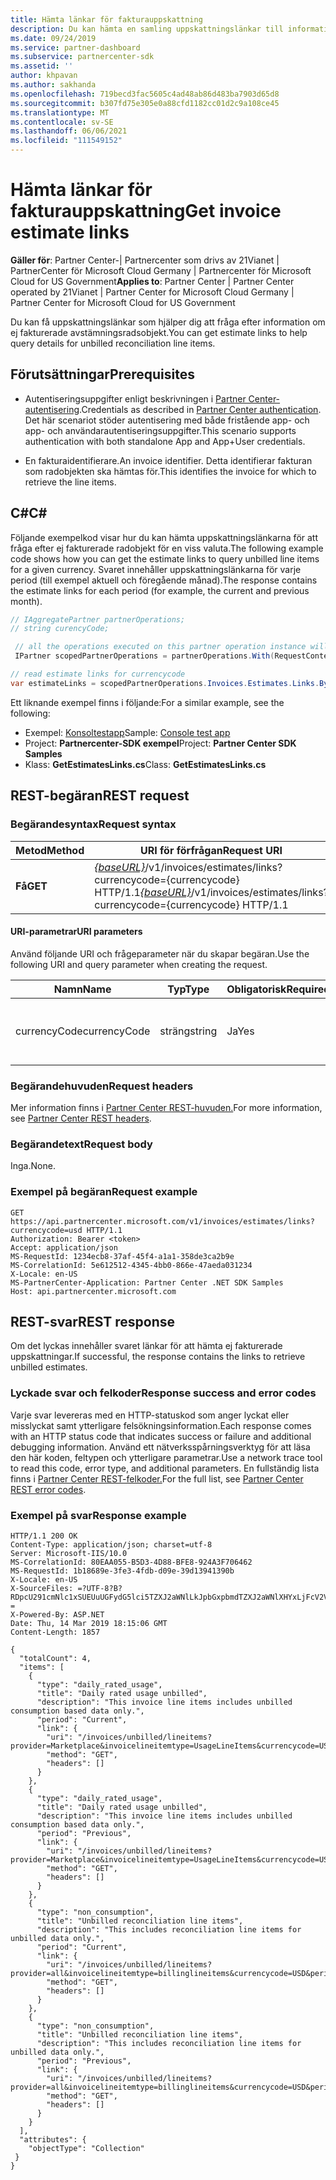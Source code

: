 ```yaml
---
title: Hämta länkar för fakturauppskattning
description: Du kan hämta en samling uppskattningslänkar till information om avstämningsradobjekt.
ms.date: 09/24/2019
ms.service: partner-dashboard
ms.subservice: partnercenter-sdk
ms.assetid: ''
author: khpavan
ms.author: sakhanda
ms.openlocfilehash: 719becd3fac5605c4ad48ab86d483ba7903d65d8
ms.sourcegitcommit: b307fd75e305e0a88cfd1182cc01d2c9a108ce45
ms.translationtype: MT
ms.contentlocale: sv-SE
ms.lasthandoff: 06/06/2021
ms.locfileid: "111549152"
---
```

# <a name="get-invoice-estimate-links"></a><span data-ttu-id="df207-103">Hämta länkar för fakturauppskattning</span><span class="sxs-lookup"><span data-stu-id="df207-103">Get invoice estimate links</span></span>

<span data-ttu-id="df207-104">**Gäller för**: Partner Center-| Partnercenter som drivs av 21Vianet | PartnerCenter för Microsoft Cloud Germany | Partnercenter för Microsoft Cloud for US Government</span><span class="sxs-lookup"><span data-stu-id="df207-104">**Applies to**: Partner Center | Partner Center operated by 21Vianet | Partner Center for Microsoft Cloud Germany | Partner Center for Microsoft Cloud for US Government</span></span>

<span data-ttu-id="df207-105">Du kan få uppskattningslänkar som hjälper dig att fråga efter information om ej fakturerade avstämningsradsobjekt.</span><span class="sxs-lookup"><span data-stu-id="df207-105">You can get estimate links to help query details for unbilled reconciliation line items.</span></span>

## <a name="prerequisites"></a><span data-ttu-id="df207-106">Förutsättningar</span><span class="sxs-lookup"><span data-stu-id="df207-106">Prerequisites</span></span>

- <span data-ttu-id="df207-107">Autentiseringsuppgifter enligt beskrivningen i [Partner Center-autentisering](partner-center-authentication.md).</span><span class="sxs-lookup"><span data-stu-id="df207-107">Credentials as described in [Partner Center authentication](partner-center-authentication.md).</span></span> <span data-ttu-id="df207-108">Det här scenariot stöder autentisering med både fristående app- och app- och användarautentiseringsuppgifter.</span><span class="sxs-lookup"><span data-stu-id="df207-108">This scenario supports authentication with both standalone App and App+User credentials.</span></span>

- <span data-ttu-id="df207-109">En fakturaidentifierare.</span><span class="sxs-lookup"><span data-stu-id="df207-109">An invoice identifier.</span></span> <span data-ttu-id="df207-110">Detta identifierar fakturan som radobjekten ska hämtas för.</span><span class="sxs-lookup"><span data-stu-id="df207-110">This identifies the invoice for which to retrieve the line items.</span></span>

## <a name="c"></a><span data-ttu-id="df207-111">C\#</span><span class="sxs-lookup"><span data-stu-id="df207-111">C\#</span></span>

<span data-ttu-id="df207-112">Följande exempelkod visar hur du kan hämta uppskattningslänkarna för att fråga efter ej fakturerade radobjekt för en viss valuta.</span><span class="sxs-lookup"><span data-stu-id="df207-112">The following example code shows how you can get the estimate links to query unbilled line items for a given currency.</span></span> <span data-ttu-id="df207-113">Svaret innehåller uppskattningslänkarna för varje period (till exempel aktuell och föregående månad).</span><span class="sxs-lookup"><span data-stu-id="df207-113">The response contains the estimate links for each period (for example, the current and previous month).</span></span>

``` csharp
// IAggregatePartner partnerOperations;
// string curencyCode;

 // all the operations executed on this partner operation instance will share the same correlation Id but will differ in request Id
 IPartner scopedPartnerOperations = partnerOperations.With(RequestContextFactory.Instance.Create(Guid.NewGuid()));

// read estimate links for currencycode
var estimateLinks = scopedPartnerOperations.Invoices.Estimates.Links.ByCurrency(curencyCode).Get();
```

<span data-ttu-id="df207-114">Ett liknande exempel finns i följande:</span><span class="sxs-lookup"><span data-stu-id="df207-114">For a similar example, see the following:</span></span>

- <span data-ttu-id="df207-115">Exempel: [Konsoltestapp](console-test-app.md)</span><span class="sxs-lookup"><span data-stu-id="df207-115">Sample: [Console test app](console-test-app.md)</span></span>
- <span data-ttu-id="df207-116">Project: **Partnercenter-SDK exempel**</span><span class="sxs-lookup"><span data-stu-id="df207-116">Project: **Partner Center SDK Samples**</span></span>
- <span data-ttu-id="df207-117">Klass: **GetEstimatesLinks.cs**</span><span class="sxs-lookup"><span data-stu-id="df207-117">Class: **GetEstimatesLinks.cs**</span></span>

## <a name="rest-request"></a><span data-ttu-id="df207-118">REST-begäran</span><span class="sxs-lookup"><span data-stu-id="df207-118">REST request</span></span>

### <a name="request-syntax"></a><span data-ttu-id="df207-119">Begärandesyntax</span><span class="sxs-lookup"><span data-stu-id="df207-119">Request syntax</span></span>

| <span data-ttu-id="df207-120">Metod</span><span class="sxs-lookup"><span data-stu-id="df207-120">Method</span></span>  | <span data-ttu-id="df207-121">URI för förfrågan</span><span class="sxs-lookup"><span data-stu-id="df207-121">Request URI</span></span>                                                                                                 |
|---------|-------------------------------------------------------------------------------------------------------------|
| <span data-ttu-id="df207-122">**Få**</span><span class="sxs-lookup"><span data-stu-id="df207-122">**GET**</span></span> | <span data-ttu-id="df207-123">[*{baseURL}*](partner-center-rest-urls.md)/v1/invoices/estimates/links?currencycode={currencycode} HTTP/1.1</span><span class="sxs-lookup"><span data-stu-id="df207-123">[*{baseURL}*](partner-center-rest-urls.md)/v1/invoices/estimates/links?currencycode={currencycode} HTTP/1.1</span></span> |

#### <a name="uri-parameters"></a><span data-ttu-id="df207-124">URI-parametrar</span><span class="sxs-lookup"><span data-stu-id="df207-124">URI parameters</span></span>

<span data-ttu-id="df207-125">Använd följande URI och frågeparameter när du skapar begäran.</span><span class="sxs-lookup"><span data-stu-id="df207-125">Use the following URI and query parameter when creating the request.</span></span>

| <span data-ttu-id="df207-126">Namn</span><span class="sxs-lookup"><span data-stu-id="df207-126">Name</span></span>                   | <span data-ttu-id="df207-127">Typ</span><span class="sxs-lookup"><span data-stu-id="df207-127">Type</span></span>   | <span data-ttu-id="df207-128">Obligatorisk</span><span class="sxs-lookup"><span data-stu-id="df207-128">Required</span></span> | <span data-ttu-id="df207-129">Beskrivning</span><span class="sxs-lookup"><span data-stu-id="df207-129">Description</span></span>                                                       |
|------------------------|--------|----------|-------------------------------------------------------------------|
| <span data-ttu-id="df207-130">currencyCode</span><span class="sxs-lookup"><span data-stu-id="df207-130">currencyCode</span></span>           | <span data-ttu-id="df207-131">sträng</span><span class="sxs-lookup"><span data-stu-id="df207-131">string</span></span> | <span data-ttu-id="df207-132">Ja</span><span class="sxs-lookup"><span data-stu-id="df207-132">Yes</span></span>      | <span data-ttu-id="df207-133">Valutakoden för de ej fakturerade radobjekten.</span><span class="sxs-lookup"><span data-stu-id="df207-133">The currency code for the unbilled line items.</span></span>                    |

### <a name="request-headers"></a><span data-ttu-id="df207-134">Begärandehuvuden</span><span class="sxs-lookup"><span data-stu-id="df207-134">Request headers</span></span>

<span data-ttu-id="df207-135">Mer information finns i [Partner Center REST-huvuden.](headers.md)</span><span class="sxs-lookup"><span data-stu-id="df207-135">For more information, see [Partner Center REST headers](headers.md).</span></span>

### <a name="request-body"></a><span data-ttu-id="df207-136">Begärandetext</span><span class="sxs-lookup"><span data-stu-id="df207-136">Request body</span></span>

<span data-ttu-id="df207-137">Inga.</span><span class="sxs-lookup"><span data-stu-id="df207-137">None.</span></span>

### <a name="request-example"></a><span data-ttu-id="df207-138">Exempel på begäran</span><span class="sxs-lookup"><span data-stu-id="df207-138">Request example</span></span>

```http
GET https://api.partnercenter.microsoft.com/v1/invoices/estimates/links?currencycode=usd HTTP/1.1
Authorization: Bearer <token>
Accept: application/json
MS-RequestId: 1234ecb8-37af-45f4-a1a1-358de3ca2b9e
MS-CorrelationId: 5e612512-4345-4bb0-866e-47aeda031234
X-Locale: en-US
MS-PartnerCenter-Application: Partner Center .NET SDK Samples
Host: api.partnercenter.microsoft.com
```

## <a name="rest-response"></a><span data-ttu-id="df207-139">REST-svar</span><span class="sxs-lookup"><span data-stu-id="df207-139">REST response</span></span>

<span data-ttu-id="df207-140">Om det lyckas innehåller svaret länkar för att hämta ej fakturerade uppskattningar.</span><span class="sxs-lookup"><span data-stu-id="df207-140">If successful, the response contains the links to retrieve unbilled estimates.</span></span>

### <a name="response-success-and-error-codes"></a><span data-ttu-id="df207-141">Lyckade svar och felkoder</span><span class="sxs-lookup"><span data-stu-id="df207-141">Response success and error codes</span></span>

<span data-ttu-id="df207-142">Varje svar levereras med en HTTP-statuskod som anger lyckat eller misslyckat samt ytterligare felsökningsinformation.</span><span class="sxs-lookup"><span data-stu-id="df207-142">Each response comes with an HTTP status code that indicates success or failure and additional debugging information.</span></span> <span data-ttu-id="df207-143">Använd ett nätverksspårningsverktyg för att läsa den här koden, feltypen och ytterligare parametrar.</span><span class="sxs-lookup"><span data-stu-id="df207-143">Use a network trace tool to read this code, error type, and additional parameters.</span></span> <span data-ttu-id="df207-144">En fullständig lista finns i [Partner Center REST-felkoder.](error-codes.md)</span><span class="sxs-lookup"><span data-stu-id="df207-144">For the full list, see [Partner Center REST error codes](error-codes.md).</span></span>

### <a name="response-example"></a><span data-ttu-id="df207-145">Exempel på svar</span><span class="sxs-lookup"><span data-stu-id="df207-145">Response example</span></span>

```http
HTTP/1.1 200 OK
Content-Type: application/json; charset=utf-8
Server: Microsoft-IIS/10.0
MS-CorrelationId: 80EAA055-B5D3-4D88-BFE8-924A3F706462
MS-RequestId: 1b18689e-3fe3-4fdb-d09e-39d13941390b
X-Locale: en-US
X-SourceFiles: =?UTF-8?B?RDpcU291cmNlc1xSUEUuUGFydG5lci5TZXJ2aWNlLkJpbGxpbmdTZXJ2aWNlXHYxLjFcV2ViQXBpc1xCaWxsaW5nU2VydmljZS5WMi5XZWJcdjFcaW52b2ljZXNcZXN0aW1hdGVzXGxpbmtz?=
X-Powered-By: ASP.NET
Date: Thu, 14 Mar 2019 18:15:06 GMT
Content-Length: 1857

{
  "totalCount": 4,
  "items": [
    {
      "type": "daily_rated_usage",
      "title": "Daily rated usage unbilled",
      "description": "This invoice line items includes unbilled consumption based data only.",
      "period": "Current",
      "link": {
        "uri": "/invoices/unbilled/lineitems?provider=Marketplace&invoicelineitemtype=UsageLineItems&currencycode=USD&period=current&size=2000",
        "method": "GET",
        "headers": []
      }
    },
    {
      "type": "daily_rated_usage",
      "title": "Daily rated usage unbilled",
      "description": "This invoice line items includes unbilled consumption based data only.",
      "period": "Previous",
      "link": {
        "uri": "/invoices/unbilled/lineitems?provider=Marketplace&invoicelineitemtype=UsageLineItems&currencycode=USD&period=previous&size=2000",
        "method": "GET",
        "headers": []
      }
    },
    {
      "type": "non_consumption",
      "title": "Unbilled reconciliation line items",
      "description": "This includes reconciliation line items for unbilled data only.",
      "period": "Current",
      "link": {
        "uri": "/invoices/unbilled/lineitems?provider=all&invoicelineitemtype=billinglineitems&currencycode=USD&period=current&size=2000",
        "method": "GET",
        "headers": []
      }
    },
    {
      "type": "non_consumption",
      "title": "Unbilled reconciliation line items",
      "description": "This includes reconciliation line items for unbilled data only.",
      "period": "Previous",
      "link": {
        "uri": "/invoices/unbilled/lineitems?provider=all&invoicelineitemtype=billinglineitems&currencycode=USD&period=previous&size=2000",
        "method": "GET",
        "headers": []
      }
    }
  ],
  "attributes": {
    "objectType": "Collection"
 }
}
```
